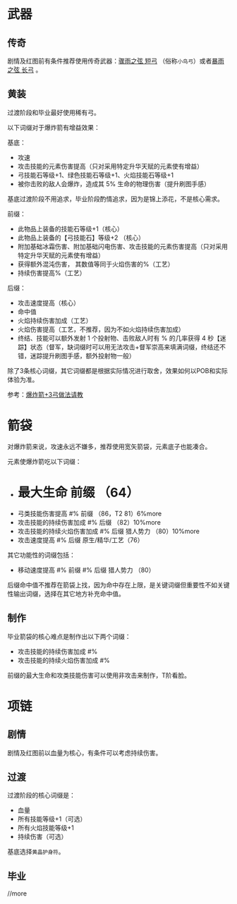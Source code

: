 # 武器

## 传奇
剧情及红图前有条件推荐使用传奇武器：[骤雨之弦 短弓](https://poedb.tw/cn/Quill_Rain) （俗称`小鸟弓`）或者[暴雨之弦 长弓](https://poedb.tw/cn/Storm_Cloud) 。

## 黄装
过渡阶段和毕业最好使用稀有弓。

以下词缀对于爆炸箭有增益效果：

基底：

- 攻速
- 攻击技能的元素伤害提高（只对采用特定升华天赋的元素使有增益）
- 弓技能石等级+1、绿色技能石等级+1、火焰技能石等级+1
- 被你击败的敌人会爆炸，造成其 5% 生命的物理伤害（提升刷图手感）

基底过渡阶段不用追求，毕业阶段酌情追求，因为是锦上添花，不是核心需求。

前缀：

- 此物品上装备的技能石等级+1（核心）
- 此物品上装备的【弓技能石】等级+2 （核心）
- 附加基础冰霜伤害、附加基础闪电伤害、攻击技能的元素伤害提高（只对采用特定升华天赋的元素使有增益）
- 获得额外混沌伤害， 其数值等同于火焰伤害的%（工艺）
- 持续伤害提高%（工艺）

后缀：

- 攻击速度提高（核心）
- 命中值
- 火焰持续伤害加成（工艺）
- 火焰伤害提高（工艺，不推荐，因为不如火焰持续伤害加成）
- 终结、技能可以额外发射 1 个投射物、击败敌人时有 % 的几率获得 4 秒【迷踪】状态（督军，缺词缀时可以用无法攻击+督军崇高来填满词缀，终结还不错，迷踪提升刷图手感，额外投射物一般）

除了3条核心词缀，其它词缀都是根据实际情况进行取舍，效果如何以POB和实际体验为准。

参考：[爆炸箭+3弓做法请教](https://bbs.nga.cn/read.php?tid=31972856&_fp=7&page=2&rand=642)

# 箭袋
对爆炸箭来说，攻速永远不嫌多，推荐使用宽矢箭袋，元素底子也能凑合。

元素使爆炸箭吃以下词缀：

- # 最大生命 前缀 （64）
- 弓类技能伤害提高 #% 前缀 （86，T2 81）6%more
- 攻击技能的持续伤害加成 #% 后缀 （82）10%more
- 攻击技能的持续火焰伤害加成 #% 后缀 猎人势力 （80）10%more
- 攻击速度提高 #% 后缀 原生/精华/工艺（76）

其它功能性的词缀包括：

- 移动速度提高 #% 前缀 #% 后缀 猎人势力 （80）

后缀命中值不推荐在箭袋上找，因为命中存在上限，是关键词缀但重要性不如关键性输出词缀，选择在其它地方补充命中值。

## 制作
毕业箭袋的核心难点是制作出以下两个词缀：

- 攻击技能的持续伤害加成 #%
- 攻击技能的持续火焰伤害加成 #%

前缀的最大生命和攻类技能伤害可以使用非攻击来制作，T阶看脸。



# 项链

## 剧情
剧情及红图前以血量为核心，有条件可以考虑持续伤害。

## 过渡
过渡阶段的核心词缀是：

- 血量
- 所有技能等级+1（可选）
- 所有火焰技能等级+1
- 持续伤害（可选）

基底选择`黄晶护身符`。

## 毕业
//more